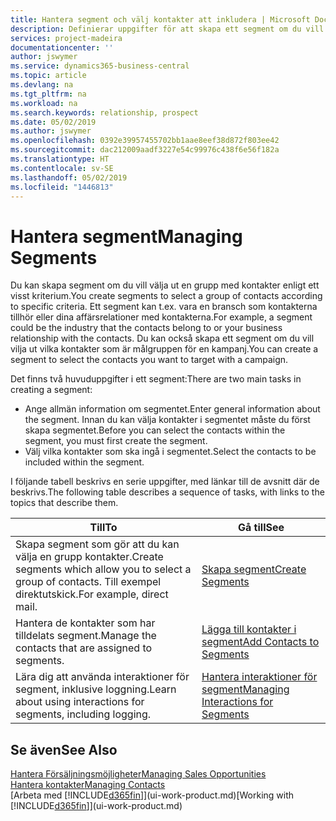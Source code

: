 ```yaml
---
title: Hantera segment och välj kontakter att inkludera | Microsoft Docs
description: Definierar uppgifter för att skapa ett segment om du vill välja en grupp med kontakter enligt ett visst kriterium, till exempel kontakter i en viss bransch som du vill använda.
services: project-madeira
documentationcenter: ''
author: jswymer
ms.service: dynamics365-business-central
ms.topic: article
ms.devlang: na
ms.tgt_pltfrm: na
ms.workload: na
ms.search.keywords: relationship, prospect
ms.date: 05/02/2019
ms.author: jswymer
ms.openlocfilehash: 0392e39957455702bb1aae8eef38d872f803ee42
ms.sourcegitcommit: dac212009aadf3227e54c99976c438f6e56f182a
ms.translationtype: HT
ms.contentlocale: sv-SE
ms.lasthandoff: 05/02/2019
ms.locfileid: "1446813"
---
```

# <a name="managing-segments"></a><span data-ttu-id="20cdd-103">Hantera segment</span><span class="sxs-lookup"><span data-stu-id="20cdd-103">Managing Segments</span></span>
<span data-ttu-id="20cdd-104">Du kan skapa segment om du vill välja ut en grupp med kontakter enligt ett visst kriterium.</span><span class="sxs-lookup"><span data-stu-id="20cdd-104">You create segments to select a group of contacts according to specific criteria.</span></span> <span data-ttu-id="20cdd-105">Ett segment kan t.ex. vara en bransch som kontakterna tillhör eller dina affärsrelationer med kontakterna.</span><span class="sxs-lookup"><span data-stu-id="20cdd-105">For example, a segment could be the industry that the contacts belong to or your business relationship with the contacts.</span></span> <span data-ttu-id="20cdd-106">Du kan också skapa ett segment om du vill vilja ut vilka kontakter som är målgruppen för en kampanj.</span><span class="sxs-lookup"><span data-stu-id="20cdd-106">You can create a segment to select the contacts you want to target with a campaign.</span></span>

<span data-ttu-id="20cdd-107">Det finns två huvuduppgifter i ett segment:</span><span class="sxs-lookup"><span data-stu-id="20cdd-107">There are two main tasks in creating a segment:</span></span>

* <span data-ttu-id="20cdd-108">Ange allmän information om segmentet.</span><span class="sxs-lookup"><span data-stu-id="20cdd-108">Enter general information about the segment.</span></span> <span data-ttu-id="20cdd-109">Innan du kan välja kontakter i segmentet måste du först skapa segmentet.</span><span class="sxs-lookup"><span data-stu-id="20cdd-109">Before you can select the contacts within the segment, you must first create the segment.</span></span>
* <span data-ttu-id="20cdd-110">Välj vilka kontakter som ska ingå i segmentet.</span><span class="sxs-lookup"><span data-stu-id="20cdd-110">Select the contacts to be included within the segment.</span></span>

<span data-ttu-id="20cdd-111">I följande tabell beskrivs en serie uppgifter, med länkar till de avsnitt där de beskrivs.</span><span class="sxs-lookup"><span data-stu-id="20cdd-111">The following table describes a sequence of tasks, with links to the topics that describe them.</span></span>

| <span data-ttu-id="20cdd-112">Till</span><span class="sxs-lookup"><span data-stu-id="20cdd-112">To</span></span> | <span data-ttu-id="20cdd-113">Gå till</span><span class="sxs-lookup"><span data-stu-id="20cdd-113">See</span></span> |
| --- | --- |
| <span data-ttu-id="20cdd-114">Skapa segment som gör att du kan välja en grupp kontakter.</span><span class="sxs-lookup"><span data-stu-id="20cdd-114">Create segments which allow you to select a group of contacts.</span></span> <span data-ttu-id="20cdd-115">Till exempel direktutskick.</span><span class="sxs-lookup"><span data-stu-id="20cdd-115">For example, direct mail.</span></span> |[<span data-ttu-id="20cdd-116">Skapa segment</span><span class="sxs-lookup"><span data-stu-id="20cdd-116">Create Segments</span></span>](marketing-how-create-segment.md) |
| <span data-ttu-id="20cdd-117">Hantera de kontakter som har tilldelats segment.</span><span class="sxs-lookup"><span data-stu-id="20cdd-117">Manage the contacts that are assigned to segments.</span></span> |[<span data-ttu-id="20cdd-118">Lägga till kontakter i segment</span><span class="sxs-lookup"><span data-stu-id="20cdd-118">Add Contacts to Segments</span></span>](marketing-add-contact-segment.md) |
| <span data-ttu-id="20cdd-119">Lära dig att använda interaktioner för segment, inklusive loggning.</span><span class="sxs-lookup"><span data-stu-id="20cdd-119">Learn about using interactions for segments, including logging.</span></span> |[<span data-ttu-id="20cdd-120">Hantera interaktioner för segment</span><span class="sxs-lookup"><span data-stu-id="20cdd-120">Managing Interactions for Segments</span></span>](marketing-interaction-segments.md) |

## <a name="see-also"></a><span data-ttu-id="20cdd-121">Se även</span><span class="sxs-lookup"><span data-stu-id="20cdd-121">See Also</span></span>
[<span data-ttu-id="20cdd-122">Hantera Försäljningsmöjligheter</span><span class="sxs-lookup"><span data-stu-id="20cdd-122">Managing Sales Opportunities</span></span>](marketing-manage-sales-opportunities.md)  
[<span data-ttu-id="20cdd-123">Hantera kontakter</span><span class="sxs-lookup"><span data-stu-id="20cdd-123">Managing Contacts</span></span>](marketing-contacts.md)  
<span data-ttu-id="20cdd-124">[Arbeta med [!INCLUDE[d365fin](includes/d365fin_md.md)]](ui-work-product.md)</span><span class="sxs-lookup"><span data-stu-id="20cdd-124">[Working with [!INCLUDE[d365fin](includes/d365fin_md.md)]](ui-work-product.md)</span></span>
